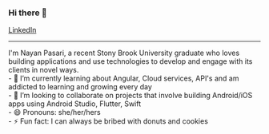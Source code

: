 ### Hi there 👋
[LinkedIn](https://www.linkedin.com/in/nayan-pasari/)
<hr> 
I'm Nayan Pasari, a recent Stony Brook University graduate who loves building applications and use technologies to develop and engage with its clients in novel ways.<br>
- 🌱 I’m currently learning about Angular, Cloud services, API's and am addicted to learning and growing every day<br>
- 👯 I’m looking to collaborate on projects that involve building Android/iOS apps using Android Studio, Flutter, Swift<br>
- 😄 Pronouns: she/her/hers<br>
- ⚡ Fun fact: I can always be bribed with donuts and cookies

